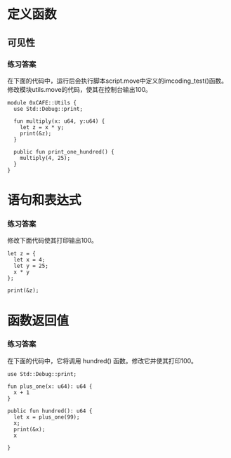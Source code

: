 # 定义函数
## 可见性
### 练习答案
在下面的代码中，运行后会执行脚本script.move中定义的imcoding_test()函数。修改模块utils.move的代码，使其在控制台输出100。
```
module 0xCAFE::Utils {
  use Std::Debug::print;

  fun multiply(x: u64, y:u64) {
    let z = x * y;
    print(&z);
  }

  public fun print_one_hundred() {
    multiply(4, 25);
  }
}
```
# 语句和表达式
### 练习答案
修改下面代码使其打印输出100。
```
let z = {
  let x = 4;
  let y = 25;
  x * y
};

print(&z);
```
# 函数返回值
### 练习答案
在下面的代码中，它将调用 hundred() 函数。修改它并使其打印100。
```
use Std::Debug::print;

fun plus_one(x: u64): u64 {
  x + 1
}

public fun hundred(): u64 {
  let x = plus_one(99);
  x;
  print(&x);
  x
  
}
```
